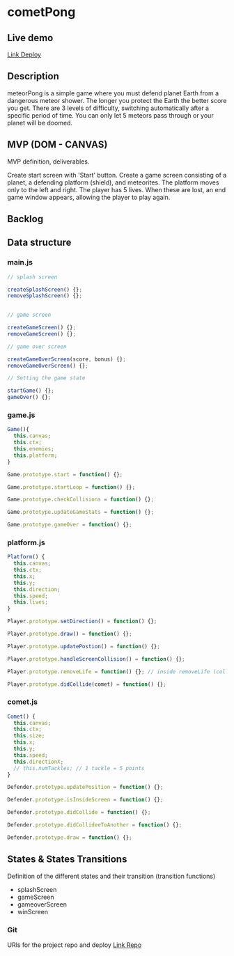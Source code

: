 # cometPong

## Live demo
[Link Deploy](https://jureeq.github.io/meteorPong/)

## Description
meteorPong is a simple game where you must defend planet Earth from a dangerous meteor shower. The longer you protect the Earth the better score you get. There are 3 levels of difficulty, switching automatically after a specific period of time. You can only let 5 meteors pass through or your planet will be doomed.


## MVP (DOM - CANVAS)
MVP definition, deliverables.

Create start screen with 'Start' button. Create a game screen consisting of a planet, a defending platform (shield), and meteorites. The platform moves only to the left and right. The player has 5 lives. When these are lost, an end game window appears, allowing the player to play again.

## Backlog


## Data structure

### main.js

```js
// splash screen

createSplashScreen() {};
removeSplashScreen() {};

    
// game screen

createGameScreen() {};
removeGameScreen() {};

// game over screen

createGameOverScreen(score, bonus) {};
removeGameOverScreen() {};

// Setting the game state 

startGame() {};
gameOver() {};

```

### game.js

```js
Game(){
  this.canvas;
  this.ctx;
  this.enemies;
  this.platform;
}

Game.prototype.start = function() {};

Game.prototype.startLoop = function() {};

Game.prototype.checkCollisions = function() {};

Game.prototype.updateGameStats = function() {};

Game.prototype.gameOver = function() {};

```


### platform.js

```js
Platform() {
  this.canvas;
  this.ctx;
  this.x;
  this.y;
  this.direction;
  this.speed;
  this.lives;
}

Player.prototype.setDirection() = function() {};

Player.prototype.draw() = function() {};

Player.prototype.updatePostion() = function() {};

Player.prototype.handleScreenCollision() = function() {};

Player.prototype.removeLife = function() {}; // inside removeLife (collision) --> resetPosition

Player.prototype.didCollide(comet) = function() {};

```


### comet.js

```js
Comet() {
  this.canvas;
  this.ctx;
  this.size;
  this.x;
  this.y;
  this.speed;
  this.directionX;
  // this.numTackles; // 1 tackle = 5 points
}

Defender.prototype.updatePosition = function() {};

Defender.prototype.isInsideScreen = function() {};

Defender.prototype.didCollide = function() {};

Defender.prototype.didCollideeToAnother = function() {};

Defender.prototype.draw = function() {};
```


## States & States Transitions
Definition of the different states and their transition (transition functions)

- splashScreen
- gameScreen
- gameoverScreen
- winScreen

### Git
URls for the project repo and deploy
[Link Repo](https://github.com/jureeq/meteorPong)
